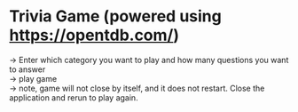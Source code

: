 # Trivia Game (powered using https://opentdb.com/)  

  -> Enter which category you want to play and how many questions you want to answer  
  -> play game  
  -> note, game will not close by itself, and it does not restart. Close the application and rerun to play again.

